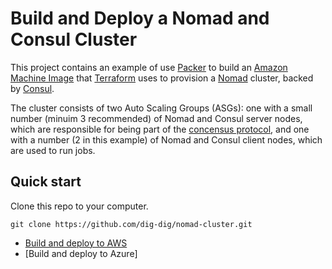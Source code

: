 # Build and Deploy a Nomad and Consul Cluster

This project contains an example of use [Packer](https://www.packer.io) to build an [Amazon Machine Image](https://aws.amazon.com/) 
that [Terraform](https://www.terraform.io) uses to provision a [Nomad](https://www.nomadproject.io/) cluster, backed by [Consul](https://www.consul.io/).

The cluster consists of two Auto Scaling Groups (ASGs): 
one with a small number (minuim 3 recommended) of Nomad and Consul server nodes, which are responsible for being part of the [concensus protocol](https://www.nomadproject.io/docs/internals/consensus.html), and 
one with a number (2 in this example) of Nomad and Consul client nodes, which are used to run jobs.


## Quick start

 Clone this repo to your computer.

`git clone https://github.com/dig-dig/nomad-cluster.git`

* [Build and deploy to AWS](https://github.com/dig-dig/aws)
* [Build and deploy to Azure]
